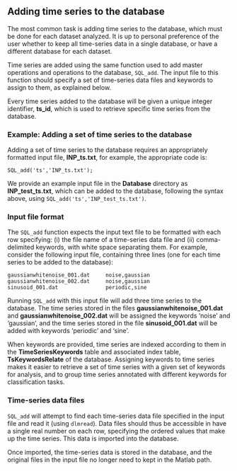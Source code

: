 ## Adding time series to the database
<!--{#sec:addingTimeSeries}-->

The most common task is adding time series to the database, which must be done for each dataset analyzed.
It is up to personal preference of the user whether to keep all time-series data in a single database, or have a different database for each dataset.

Time series are added using the same function used to add master operations and operations to the database, `SQL_add`.
The input file to this function should specify a set of time-series data files and keywords to assign to them, as explained below.

Every time series added to the database will be given a unique integer identifier, **ts\_id**, which is used to retrieve specific time series from the database.

### Example: Adding a set of time series to the database
Adding a set of time series to the database requires an appropriately formatted input file, **INP_ts.txt**, for example, the appropriate code is:

    SQL_add('ts','INP_ts.txt');

We provide an example input file in the **Database** directory as **INP_test_ts.txt**, which can be added to the database, following the syntax above, using `SQL_add('ts','INP_test_ts.txt')`.

### Input file format

The `SQL_add` function expects the input text file to be formatted with each row specifying: (i) the file name of a time-series data file and (ii) comma-delimited keywords, with white space separating them.
For example, consider the following input file, containing three lines (one for each time series to be added to the database):

    gaussianwhitenoise_001.dat     noise,gaussian
    gaussianwhitenoise_002.dat     noise,gaussian
    sinusoid_001.dat               periodic,sine
    
Running `SQL_add` with this input file will add three time series to the database. The time series stored in the files **gaussianwhitenoise_001.dat** and **gaussianwhitenoise_002.dat** will be assigned the keywords ‘noise’ and ‘gaussian’, and the time series stored in the file **sinusoid_001.dat** will be added with keywords ‘periodic’ and ‘sine’.

When keywords are provided, time series are indexed according to them in the **TimeSeriesKeywords** table and associated index table, **TsKeywordsRelate** of the database.
Assigning keywords to time series makes it easier to retrieve a set of time series with a given set of keywords for analysis, and to group time series annotated with different keywords for classification tasks.

### Time-series data files

`SQL_add` will attempt to find each time-series data file specified in the input file and read it (using `dlmread`).
Data files should thus be accessible in 
have a single real number on each row, specifying the ordered values that make up the time series.
This data is imported into the database.

Once imported, the time-series data is stored in the database, and the original files in the input file no longer need to kept in the Matlab path.